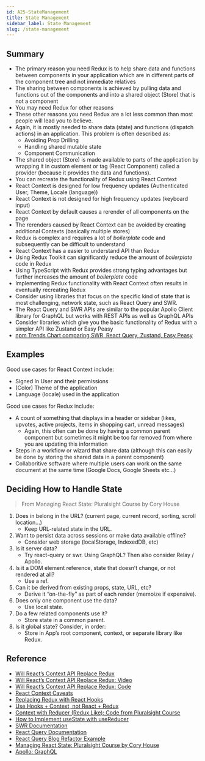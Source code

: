 ```yaml
---
id: A25-StateManagement
title: State Management
sidebar_label: State Management
slug: /state-management
---
```


## Summary

- The primary reason you need Redux is to help share data and functions between components in your application which are in different parts of the component tree and not immediate relatives
- The sharing between components is achieved by pulling data and functions out of the components and into a shared object (Store) that is not a component
- You may need Redux for other reasons
- These other reasons you need Redux are a lot less common than most people will lead you to believe.
- Again, it is mostly needed to share data (state) and functions (dispatch actions) in an application. This problem is often described as:
  - Avoiding Prop Drilling
  - Handling shared mutable state
  - Component Communication
- The shared object (Store) is made available to parts of the application by wrapping it in custom element or tag (React Component) called a provider (because it provides the data and functions).
- You can recreate the functionality of Redux using React Context
- React Context is designed for low frequency updates (Authenticated User, Theme, Locale (language))
- React Context is not designed for high frequency updates (keyboard input)
- React Context by default causes a rerender of all components on the page
- The rerenders caused by React Context can be avoided by creating additional Contexts (basically multiple stores)
- Redux is complex and requires a lot of _boilerplate_ code and subsequently can be difficult to understand
- React Context has a easier to understand API than Redux
- Using Redux Toolkit can significantly reduce the amount of _boilerplate_ code in Redux
- Using TypeScript with Redux provides strong typing advantages but further increases the amount of _boilerplate_ code
- Implementing Redux functionality with React Context often results in eventually recreating Redux
- Consider using libraries that focus on the specific kind of state that is most challenging, network state, such as React Query and SWR.
- The React Query and SWR APIs are similar to the popular Apollo Client library for GraphQL but works with REST APIs as well as GraphQL APIs
- Consider libraries which give you the basic functionality of Redux with a simpler API like Zustand or Easy Peasy
- [npm Trends Chart comparing SWR, React Query, Zustand, Easy Peasy](https://www.npmtrends.com/swr-vs-react-query-vs-zustand-vs-easy-peasy)

## Examples

Good use cases for React Context include:

- Signed In User and their permissions
- (Color) Theme of the application
- Language (locale) used in the application

Good use cases for Redux include:

- A count of something that displays in a header or sidebar (likes, upvotes, active projects, items in shopping cart, unread messages)
  - Again, this often can be done by having a common parent component but sometimes it might be too far removed from where you are updating this information
- Steps in a workflow or wizard that share data (although this can easily be done by storing the shared data in a parent component)
- Collaboritive software where multiple users can work on the same document at the same time (Google Docs, Google Sheets etc...)

## Deciding How to Handle State

> From Managing React State: Pluralsight Course by Cory House

1. Does in belong in the URL? (current page, current record, sorting, scroll location...)
   - Keep URL-related state in the URL.
2. Want to persist data across sessions or make data available offline?
   - Consider web storage (localStorage, IndexedDB, etc)
3. Is it server data?
   - Try react-query or swr. Using GraphQL? Then also consider Relay / Apollo.
4. Is it a DOM element reference, state that doesn’t change, or not rendered at all?
   - Use a ref.
5. Can it be derived from existing props, state, URL, etc?
   - Derive it “on-the-fly” as part of each render (memoize if expensive).
6. Does only one component use the data?
   - Use local state.
7. Do a few related components use it?
   - Store state in a common parent.
8. Is it global state? Consider, in order:
   - Store in App’s root component, context, or separate library like Redux.

## Reference

- [Will React’s Context API Replace Redux](https://academind.com/learn/react/redux-vs-context-api/#will-react-s-context-api-replace-redux)
- [Will React’s Context API Replace Redux: Video](https://www.youtube.com/watch?v=OvM4hIxrqAw)
- [Will React’s Context API Replace Redux: Code](https://github.com/academind/react-redux-vs-context/tree/context)
- [React Context Caveats](https://reactjs.org/docs/context.html#caveats)
- [Replacing Redux with React Hooks](https://github.com/leighhalliday/redux-context-reducers)
- [Use Hooks + Context, not React + Redux](https://blog.logrocket.com/use-hooks-and-context-not-react-and-redux/)
- [Context with Reducer (Redux Like): Code from Pluralsight Course](https://github.com/pkellner/pluralsight-course-using-react-hooks/tree/master/06-Context-with-Reducer-Redux-like)
- [How to Implement useState with useReducer](https://kentcdodds.com/blog/how-to-implement-usestate-with-usereducer)
- [SWR Documentation](https://swr.vercel.app/)
- [React Query Documentation](https://react-query.tanstack.com/docs/overview)
- [React Query Blog Refactor Example](https://github.com/tannerlinsley/react-query-blog-refactor-example/commits/master)
- [Managing React State: Pluralsight Course by Cory House](https://www.pluralsight.com/courses/react-state-managing)
- [Apollo: GraphQL](https://www.apollographql.com/docs/react/data/queries/)
